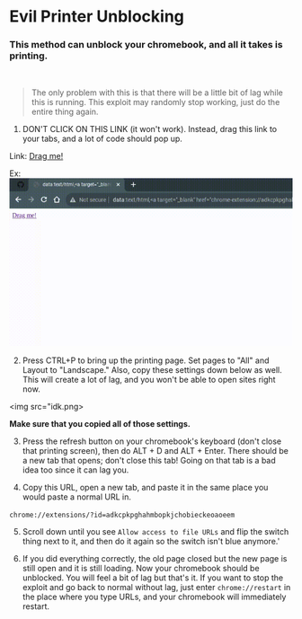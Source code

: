 # Evil Printer Un‌blocking
### This method can unblock your chromebook, and all it takes is printing.

<br>

> The only problem with this is that there will be a little bit of lag while this is running. This exploit may randomly stop working, just do the entire thing again.

1. DON'T CLICK ON THIS LINK (it won't work). Instead, drag this link to your tabs, and a lot of code should pop up.

Link: <a target="_blank" href="chrome-extension://adkcpkpghahmbopkjchobieckeoaoeem/main.js" id="myLink">Drag me!</a>

Ex:
<img src="drag.gif">

2. Press CTRL+P to bring up the printing page. Set pages to "All" and Layout to "Landscape." Also, copy these settings down below as well. This will create a lot of lag, and you won't be able to open sites right now.

<img src="idk.png>

**Make sure that you copied all of those settings.**

3. Press the refresh button on your chromebook's keyboard (don't close that printing screen), then do ALT + D and ALT + Enter. There should be a new tab that opens; don't close this tab! Going on that tab is a bad idea too since it can lag you. 

4. Copy this URL, open a new tab, and paste it in the same place you would paste a normal URL in.

`chrome://extensions/?id=adkcpkpghahmbopkjchobieckeoaoeem`

5. Scroll down until you see `Allow access to file URLs` and flip the switch thing next to it, and then do it again so the switch isn't blue anymore.'

6. If you did everything correctly, the old page closed but the new page is still open and it is still loading. Now your chromebook should be unblocked. You will feel a bit of lag but that's it. If you want to stop the exploit and go back to normal without lag, just enter `chrome://restart` in the place where you type URLs, and your chromebook will immediately restart.